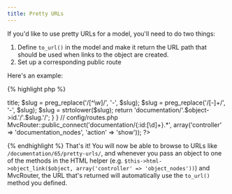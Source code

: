 ```yaml
---
title: Pretty URLs
---
```

If you'd like to use pretty URLs for a model, you'll need to do two things:

1. Define `to_url()` in the model and make it return the URL path that should be used when links to the object are created.
1. Set up a corresponding public route

Here's an example:

{% highlight php %}
<?php

// models/documentation_node.php

class DocumentationNode extends MvcModel {
  
  function to_url($object) {
    $slug = $object->title;
    $slug = preg_replace('/[^\w]/', '-', $slug);
    $slug = preg_replace('/[-]+/', '-', $slug);
    $slug = strtolower($slug);
    return 'documentation/'.$object->id.'/'.$slug.'/';
  }
  
}

// config/routes.php

MvcRouter::public_connect('documentation/{:id:[\d]+}.*', array('controller' => 'documentation_nodes', 'action' => 'show'));

?>
{% endhighlight %}
That's it! You will now be able to browse to URLs like `/documentation/65/pretty-urls/`, and whenever you pass an object to one of the methods in the HTML helper (e.g. `$this->html->object_link($object, array('controller' => 'object_nodes'))`) and MvcRouter, the URL that's returned will automatically use the `to_url()` method you defined.